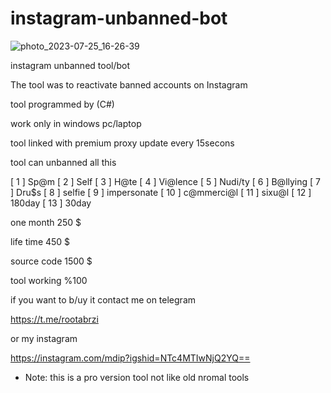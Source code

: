 # instagram-unbanned-bot

![photo_2023-07-25_16-26-39](https://files.catbox.moe/foc5jd.jpg)

instagram unbanned tool/bot

 The tool was to reactivate banned accounts on Instagram


tool programmed by (C#)

work only in windows pc/laptop

tool linked with premium proxy update every 15secons 

 
 tool can unbanned all this

[ 1 ] Sp@m [ 2 ] Self [ 3 ] H@te [ 4 ] Vi@lence [ 5 ] Nudi/ty [ 6 ] B@llying [ 7 ] Dru$s [ 8 ] selfie [ 9 ] impersonate [ 10 ] c@mmerci@l [ 11 ] sixu@l [ 12 ] 180day [ 13 ] 30day


one month 250 $

life time 450 $

source code 1500 $

tool working %100 

if you want to b/uy it contact me on telegram

https://t.me/rootabrzi

or my instagram

https://instagram.com/mdip?igshid=NTc4MTIwNjQ2YQ==




* Note: this is a pro version tool not like old nromal tools
